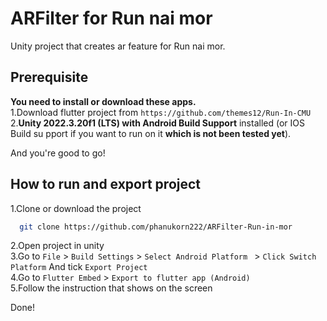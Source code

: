 
# ARFilter for Run nai mor

Unity project that creates ar feature for Run nai mor.
## Prerequisite
**You need to install or download these apps.**  
1.Download flutter project from ``https://github.com/themes12/Run-In-CMU``  
2.**Unity 2022.3.20f1 (LTS) with Android Build Support** installed (or IOS Build su  pport if you want to run on it **which is not been tested yet**).

And you're good to go!
## How to run and export project

1.Clone or download the project

```bash
  git clone https://github.com/phanukorn222/ARFilter-Run-in-mor
```

2.Open project in unity  
3.Go to ``File`` > ``Build Settings`` > ``Select Android Platform `` > ``Click Switch  Platform`` And tick ``Export Project``   
4.Go to ``Flutter Embed`` > ``Export to flutter app (Android)``  
5.Follow the instruction that shows on the screen

Done!

